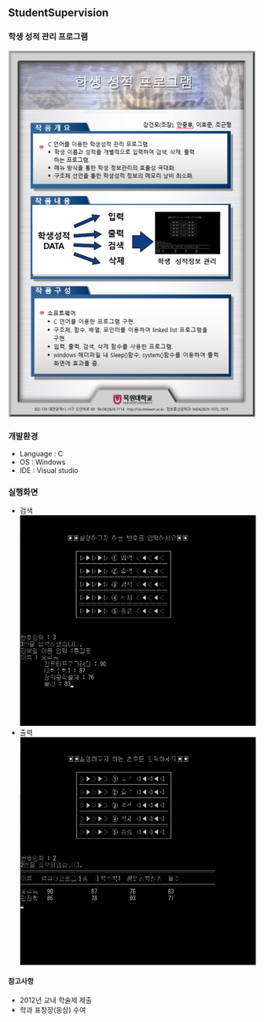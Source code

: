 ## StudentSupervision
### 학생 성적 관리 프로그램

![학생관리](./DOCS/image/leaflet.PNG)

### 개발환경
* Language : C
* OS : Windows
* IDE : Visual studio

### 실행화면
* 검색
![검색](./DOCS/image/search.jpg)
* 출력
![출력](./DOCS/image/output.jpg)

#### 참고사항
* 2012년 교내 학술제 제출
* 학과 표창장(동상) 수여
